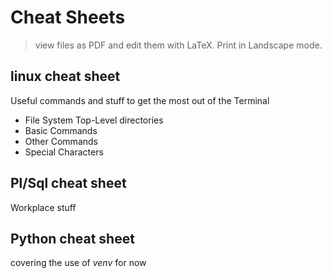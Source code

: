 # Cheat Sheets

> view files as PDF and edit them with LaTeX. Print in Landscape mode.

## linux cheat sheet

Useful commands and stuff to get the most out of the Terminal

- File System Top-Level directories
- Basic Commands
- Other Commands
- Special Characters

## Pl/Sql cheat sheet

Workplace stuff

## Python cheat sheet

covering the use of _venv_ for now
